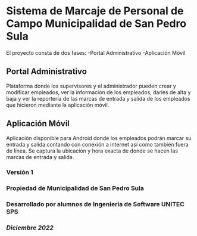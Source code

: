 # Sistema de Marcaje de Personal de Campo Municipalidad de San Pedro Sula
El proyecto consta de dos fases:
-Portal Administrativo
-Aplicación Móvil

## Portal Administrativo
Plataforma donde los supervisores y el administrador pueden crear y modificar empleados, ver la información de los empleados, darles de alta y baja y ver la reportería de las marcas de entrada y salida de los empleados que hicieron mediante la aplicación móvil.

## Aplicación Móvil
Aplicación disponible para Android donde los empleados podrán marcar su entrada y salida contando con conexión a internet así como también fuera de línea.
Se captura la ubicación y hora exacta de donde se hacen las marcas de entrada y salida.

### Versión 1

### Propiedad de Municipalidad de San Pedro Sula
### Desarrollado por alumnos de Ingeniería de Software UNITEC SPS

### *Diciembre 2022* ###
